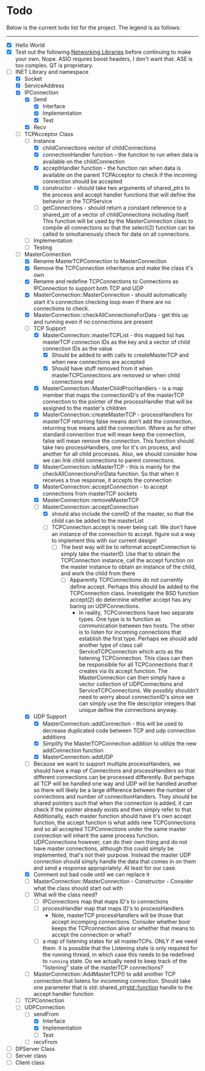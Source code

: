 # Todo

Below is the current todo list for the project. The legend is as follows:

----------------------------


- [x] Hello World
- [x] Test out the following [Networking Libraries](https://stackoverflow.com/questions/118945/best-c-c-network-library) before continuing to make
  your own. Nope. ASIO requres boost headers, I don't want that. ASE is too
  complex. QT is proprietary.
- [ ] INET Library and namespace
	- [x] Socket
	- [x] ServiceAddress
	- [x] IPConnection
	  - [x] Send
	    - [x] Interface
		- [x] Implementation
		- [x] Test
	  - [x] Recv
	- [ ] TCPAcceptor Class
	  - [ ] Instance
		- [x] childConnections vector of childConnections
		- [x] connectionHandler function - the function to run when data is
		  available on the childConnection
		- [x] acceptHandler <processHandler> function - the function ran when
		  data is available on the parent TCPAcceptor to check if the
		  incoming connection should be accepted
		- [x] constructor - should take two arguments of shared_ptrs to the
		  process and accept handler functions that will define the behavior
		  or the TCPService
		- [ ] getConnections - should return a constant reference to
		  a shared_ptr of a vector of childConnections including itself. This
		  function will be used by the MasterConnection class to compile all
		  connections so that the select(2) function can be called to
		  simultaneously check for data on all connections.
	  - [ ] Implementation
	  - [ ] Testing
	- [ ] MasterConnection
	  - [x] Rename MasterTCPConnection to MasterConnection
	  - [x] Remove the TCPConnection inheritance and make the class it's own
	  - [x] Rename and redefine TCPConnections to Connections as IPConnection
		to support both TCP and UDP
	  - [x] MasterConnection::MasterConnection - should automatically start
		it's connection checking loop even if there are no connections to
		check.
	  - [x] MasterConnection::checkAllConnectionsForData - get this up and
		running even if no connections are present
	  - [ ] TCP Support
		- [x] MasterConnection::masterTCPList - this mapped list has
		  masterTCP connection IDs as the key and a vector of child connection
		  IDs as the value
		  - [x] Should be added to with calls to createMasterTCP and when new
			connections are accepted
		  - [x] Should have stuff removed from it when masterTCPConnections
			are removed or when child connections end
		- [x] MasterConnection::MasterChildProcHandlers - is a map member that
		  maps the connectionID's of the masterTCP connection to the pointer
		  of the processHandler that will be assigned to the master's children
	    - [x] MasterConnection::createMasterTCP - processHandlers for
		  masterTCP returning false means don't add the connection, returning
		  true means add the connection. Where as for other standard
		  connection true will mean keep the connection, false will mean
		  remove the connection. This function should take two
		  processHandlers, one for it's on process, and another for all child
		  processes. Also, we should consider how we can link child
		  connections to parent connections.
		- [x] MasterConnection::isMasterTCP - this is mainly for the
		  checkAllConnectionsForData function. So that when it receives a true
		  response, it accepts the connection
		- [x] MasterConnection::acceptConnection - to accept connections from
		  masterTCP sockets
		- [x] MasterConnection::removeMasterTCP
		- [ ] MasterConnection::acceptConnection 
		  - [x] should also include the connID of the master, so that the
			child can be added to the masterList
		  - [ ] TCPConnection.accept is never being call. We don't have an
			instance of the connection to accept. figure out a way to
			implement this with our current design!
			- [ ] The best way will be to reformat acceptConnection to simply
			  take the masterID. Use that to obtain the TCPConnection
			  instance, call the accept function on the master instance to
			  obtain an instance of the child, and work the child from there
			  - [ ] Apparently TCPConnections do not currently define accept.
				Perhaps this should be added to the TCPConnection class.
				Investigate the BSD function accept(2) do determine whether
				accept has any baring on UDPConnections. 
				- In reality, TCPConnections have two separate types. One type
				  is to function as communication between two hosts. The other
				  is to listen for incoming connections that establish the
				  first type. Perhaps we should add another type of class call
				  ServiceTCPConnection which acts as the listening
				  TCPConnection. This class can then be responsibile for all
				  TCPConnections that it creates via its accept function. The
				  MasterConnection can then simply have a vector collection of
				  UDPConnections and ServiceTCPConnections. We possibly
				  shouldn't need to worry about connectionID's since we can
				  simply use the file descriptor integers that unique define
				  the connections anyway.
	  - [x] UDP Support
	    - [x] MasterConnection::addConnection - this will be used to decrease
		duplicated code between TCP and udp connection additions
		- [x] Simplify the MasterTCPConnection addition to utilize the new
		addConnection function
		- [x] MasterConnection::addUDP
	  - [ ] Because we want to support multiple processHanders, we should have
		a map of Connections and processHandlers so that different connections
		can be processed differently. But perhaps all TCP will be handled one
		way and UDP will be handled another so there will likely be a large
		difference between the number of connections and number of
		connectionHandlers. They should be shared pointers such that when the
		connection is added, it can check if the pointer already exists and
		then simply refer to that. Additionally, each master function should
		have it's own accept function, the accept function is what adds new
		TCPConnections and so all accepted TCPConnections under the same
		master connection will inherit the same process function.
		UDPConnections however, can do their own thing and do not have master
		connections, although this could simply be implemented, that's not
		their purpose. Instead the master UDP connection should simply handle
		the data that comes in on them and send a response appropriately. At
		least for our case.
	  - [x] Comment out bad code until we can replace it
	  - [ ] MasterConnection::MasterConnection - Constructor - Consider what
		the class should start out with
	  - [ ] What will the class need?
	    - [ ] IPConnections map that maps ID's to connections
		- [ ] processHandler map that maps ID's to processHandlers
		  - Note, masterTCP processHandlers will be those that accept
			incomping connections. Consider whether bool keeps the
			TCPconnection alive or whether that means to accept the connection
			or what?
		- [ ] a map of listening states for all masterTCPs. ONLY if we need
		  them. it is possible that the Listening state is only required for
		  the running thread, in which case this needs to be redefined to
		  `running` state. Do we actually need to keep track of the
		  "listening" state of the masterTCP connections?
	  - [ ] MasterConnection::AddMasterTCP() to add another TCP connection
		that listens for incomming connection. Should take one parameter that
		is std::shared_ptr<std::function> handle to the accept handler function
	- [ ] TCPConnection
	- [ ] UDPConnection
	  - [ ] sendFrom
		- [x] Interface
		- [x] Implementation
		- [ ] Test
	  - [ ] recvFrom
- [ ] DPServer Class
- [ ] Server class
- [ ] Client class
